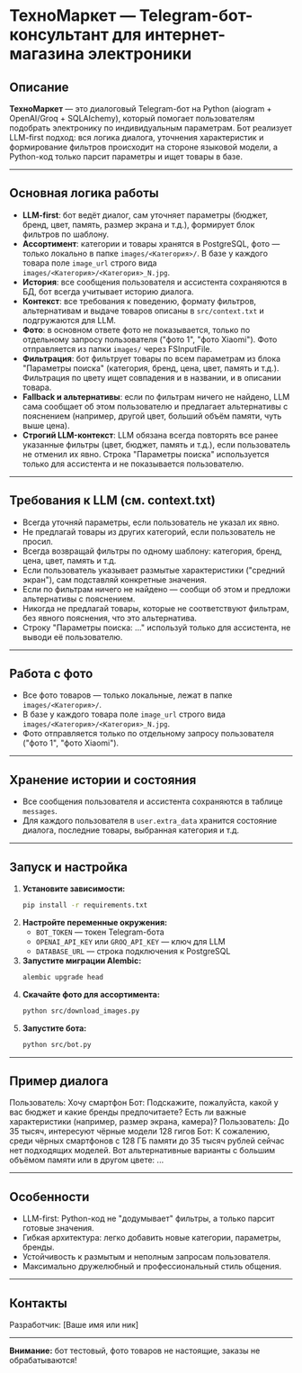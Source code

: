 # ТехноМаркет — Telegram-бот-консультант для интернет-магазина электроники

## Описание

**ТехноМаркет** — это диалоговый Telegram-бот на Python (aiogram + OpenAI/Groq + SQLAlchemy), который помогает пользователям подобрать электронику по индивидуальным параметрам. Бот реализует LLM-first подход: вся логика диалога, уточнения характеристик и формирование фильтров происходит на стороне языковой модели, а Python-код только парсит параметры и ищет товары в базе.

---

## Основная логика работы

- **LLM-first**: бот ведёт диалог, сам уточняет параметры (бюджет, бренд, цвет, память, размер экрана и т.д.), формирует блок фильтров по шаблону.
- **Ассортимент**: категории и товары хранятся в PostgreSQL, фото — только локально в папке `images/<Категория>/`. В базе у каждого товара поле `image_url` строго вида `images/<Категория>/<Категория>_N.jpg`.
- **История**: все сообщения пользователя и ассистента сохраняются в БД, бот всегда учитывает историю диалога.
- **Контекст**: все требования к поведению, формату фильтров, альтернативам и выдаче товаров описаны в `src/context.txt` и подгружаются для LLM.
- **Фото**: в основном ответе фото не показывается, только по отдельному запросу пользователя ("фото 1", "фото Xiaomi"). Фото отправляется из папки `images/` через FSInputFile.
- **Фильтрация**: бот фильтрует товары по всем параметрам из блока "Параметры поиска" (категория, бренд, цена, цвет, память и т.д.). Фильтрация по цвету ищет совпадения и в названии, и в описании товара.
- **Fallback и альтернативы**: если по фильтрам ничего не найдено, LLM сама сообщает об этом пользователю и предлагает альтернативы с пояснением (например, другой цвет, больший объём памяти, чуть выше цена).
- **Строгий LLM-контекст**: LLM обязана всегда повторять все ранее указанные фильтры (цвет, бюджет, память и т.д.), если пользователь не отменил их явно. Строка "Параметры поиска" используется только для ассистента и не показывается пользователю.

---

## Требования к LLM (см. context.txt)
- Всегда уточняй параметры, если пользователь не указал их явно.
- Не предлагай товары из других категорий, если пользователь не просил.
- Всегда возвращай фильтры по одному шаблону: категория, бренд, цена, цвет, память и т.д.
- Если пользователь указывает размытые характеристики ("средний экран"), сам подставляй конкретные значения.
- Если по фильтрам ничего не найдено — сообщи об этом и предложи альтернативы с пояснением.
- Никогда не предлагай товары, которые не соответствуют фильтрам, без явного пояснения, что это альтернатива.
- Строку "Параметры поиска: ..." используй только для ассистента, не выводи её пользователю.

---

## Работа с фото
- Все фото товаров — только локальные, лежат в папке `images/<Категория>/`.
- В базе у каждого товара поле `image_url` строго вида `images/<Категория>/<Категория>_N.jpg`.
- Фото отправляется только по отдельному запросу пользователя ("фото 1", "фото Xiaomi").

---

## Хранение истории и состояния
- Все сообщения пользователя и ассистента сохраняются в таблице `messages`.
- Для каждого пользователя в `user.extra_data` хранится состояние диалога, последние товары, выбранная категория и т.д.

---

## Запуск и настройка

1. **Установите зависимости:**
   ```bash
   pip install -r requirements.txt
   ```
2. **Настройте переменные окружения:**
   - `BOT_TOKEN` — токен Telegram-бота
   - `OPENAI_API_KEY` или `GROQ_API_KEY` — ключ для LLM
   - `DATABASE_URL` — строка подключения к PostgreSQL
3. **Запустите миграции Alembic:**
   ```bash
   alembic upgrade head
   ```
4. **Скачайте фото для ассортимента:**
   ```bash
   python src/download_images.py
   ```
5. **Запустите бота:**
   ```bash
   python src/bot.py
   ```

---

## Пример диалога

Пользователь: Хочу смартфон
Бот: Подскажите, пожалуйста, какой у вас бюджет и какие бренды предпочитаете? Есть ли важные характеристики (например, размер экрана, камера)?
Пользователь: До 35 тысяч, интересуют чёрные модели 128 гигов
Бот: К сожалению, среди чёрных смартфонов с 128 ГБ памяти до 35 тысяч рублей сейчас нет подходящих моделей. Вот альтернативные варианты с большим объёмом памяти или в другом цвете: ...

---

## Особенности
- LLM-first: Python-код не "додумывает" фильтры, а только парсит готовые значения.
- Гибкая архитектура: легко добавить новые категории, параметры, бренды.
- Устойчивость к размытым и неполным запросам пользователя.
- Максимально дружелюбный и профессиональный стиль общения.

---

## Контакты

Разработчик: [Ваше имя или ник]

---

**Внимание:** бот тестовый, фото товаров не настоящие, заказы не обрабатываются!
